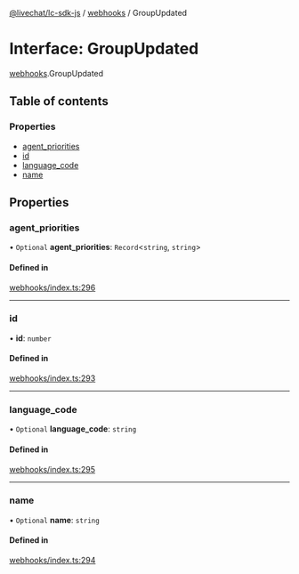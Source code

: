 [@livechat/lc-sdk-js](../README.md) / [webhooks](../modules/webhooks.md) / GroupUpdated

# Interface: GroupUpdated

[webhooks](../modules/webhooks.md).GroupUpdated

## Table of contents

### Properties

- [agent\_priorities](webhooks.GroupUpdated.md#agent_priorities)
- [id](webhooks.GroupUpdated.md#id)
- [language\_code](webhooks.GroupUpdated.md#language_code)
- [name](webhooks.GroupUpdated.md#name)

## Properties

### agent\_priorities

• `Optional` **agent\_priorities**: `Record`<`string`, `string`\>

#### Defined in

[webhooks/index.ts:296](https://github.com/livechat/lc-sdk-js/blob/10347df/src/webhooks/index.ts#L296)

___

### id

• **id**: `number`

#### Defined in

[webhooks/index.ts:293](https://github.com/livechat/lc-sdk-js/blob/10347df/src/webhooks/index.ts#L293)

___

### language\_code

• `Optional` **language\_code**: `string`

#### Defined in

[webhooks/index.ts:295](https://github.com/livechat/lc-sdk-js/blob/10347df/src/webhooks/index.ts#L295)

___

### name

• `Optional` **name**: `string`

#### Defined in

[webhooks/index.ts:294](https://github.com/livechat/lc-sdk-js/blob/10347df/src/webhooks/index.ts#L294)
